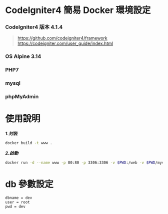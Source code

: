 # CodeIgniter4 簡易 Docker 環境設定   
### CodeIgniter4 版本  4.1.4  
> https://github.com/codeigniter4/framework  
> https://codeigniter.com/user_guide/index.html  

### OS Alpine 3.14
### PHP7
### mysql
### phpMyAdmin  

# 使用說明 
***1.封裝***  
```bash  
docker build -t www .  
```

***2.啟動***   
```bash   
docker run -d --name www -p 80:80 -p 3306:3306 -v $PWD:/web -v $PWD/mysqlfile:/var/lib/mysql  www   
```
# db 參數設定   
```  
dbname = dev 
user = root 
pwd = dev
```
